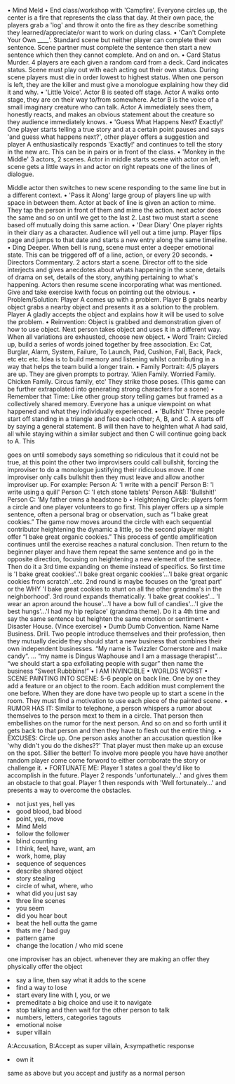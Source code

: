 • Mind Meld
• End class/workshop with 'Campfire'. Everyone circles up, the center is a fire that
represents the class that day. At their own pace, the players grab a 'log' and throw it onto
the fire as they describe something they learned/appreciate/or want to work on during
class.
• 'Can't Complete Your Own \_\_\_\_'. Standard scene but neither player can complete their
own sentence. Scene partner must complete the sentence then start a new sentence which
then they cannot complete. And on and on.
• Card Status Murder. 4 players are each given a random card from a deck. Card indicates
status. Scene must play out with each acting out their own status. During scene players
must die in order lowest to highest status. When one person is left, they are the killer and
must give a monologue explaining how they did it and why.
• 'Little Voice'. Actor B is seated off stage. Actor A walks onto stage, they are on their way
to/from somewhere. Actor B is the voice of a small imaginary creature who can talk.
Actor A immediately sees them, honestly reacts, and makes an obvious statement about
the creature so they audience immediately knows.
• 'Guess What Happens Next? Exactly!' One player starts telling a true story and at a
certain point pauses and says 'and guess what happens next?', other player offers a
suggestion and player A enthusiastically responds 'Exactly!' and continues to tell the
story in the new arc. This can be in pairs or in front of the class.
• 'Monkey in the Middle' 3 actors, 2 scenes. Actor in middle starts scene with actor on
left, scene gets a little ways in and actor on right repeats one of the lines of dialogue.

Middle actor then switches to new scene responding to the same line but in a different
context.
• 'Pass it Along' large group of players line up with space in between them. Actor at back
of line is given an action to mime. They tap the person in front of them and mime the
action. next actor does the same and so on until we get to the last 2. Last two must start a
scene based off mutually doing this same action.
• 'Dear Diary' One player rights in their diary as a character. Audience will yell out a time
jump. Player flips page and jumps to that date and starts a new entry along the same
timeline.
• Ding Deeper. When bell is rung, scene must enter a deeper emotional state. This can be
triggered off of a line, action, or every 20 seconds.
• Directors Commentary. 2 actors start a scene. Director off to the side interjects and gives
anecdotes about whats happening in the scene, details of drama on set, details of the
story, anything pertaining to what's happening. Actors then resume scene incorporating
what was mentioned. Give and take exercise kwith focus on pointing out the obvious.
• Problem/Solution: Player A comes up with a problem. Player B grabs nearby object grabs
a nearby object and presents it as a solution to the problem. Player A gladly accepts the
object and explains how it will be used to solve the problem.
• Reinvention: Object is grabbed and demonstration given of how to use object. Next
person takes object and uses it in a different way. When all variations are exhausted,
choose new object.
• Word Train: Circled up, build a series of words joined together by free association. Ex:
Cat, Burglar, Alarm, System, Failure, To Launch, Pad, Cushion, Fall, Back, Pack, etc etc
etc. Idea is to build memory and listening whilst contributing in a way that helps the team
build a longer train.
• Family Portrait: 4/5 players are up. They are given prompts to portray. 'Alien Family.
Worried Family. Chicken Family. Circus family, etc' They strike those poses. (This game
can be further extrapolated into generating strong characters for a scene)
• Remember that Time: Like other group story telling games but framed as a collectively
shared memory. Everyone has a unique viewpoint on what happened and what they
individually experienced.
• 'Bullshit' Three people start off standing in a triangle and face each other; A, B, and C. A
starts off by saying a general statement. B will then have to heighten what A had said, all
while staying within a similar subject and then C will continue going back to A. This

goes on until somebody says something so ridiculous that it could not be true, at this
point the other two improvisers could call bullshit, forcing the improviser to do a
monologue justifying their ridiculous move. If one improviser only calls bullshit then
they must leave and allow another improviser up. For example: Person A: 'I write with a
pencil' Person B: 'I write using a quill' Person C: 'I etch stone tablets' Person A&B:
'Bullshit!' Person C: 'My father owns a headstone b
• Heightening Circle: players form a circle and one player volunteers to go first. This
player offers up a simple sentence, often a personal brag or observation, such as “I bake
great cookies.” The game now moves around the circle with each sequential contributor
heightening the dynamic a little, so the second player might offer “I bake great organic
cookies.” This process of gentle amplification continues until the exercise reaches a
natural conclusion. Then return to the beginner player and have them repeat the same
sentence and go in the opposite direction, focusing on heightening a new element of the
sentece. Then do it a 3rd time expanding on theme instead of specifics. So first time is 'I
bake great cookies'..'I bake great organic cookies'...'I bake great organic cookies from
scratch'..etc. 2nd round is maybe focuses on the 'great part' or the WHY 'I bake great
cookies to stunt on all the other grandma's in the neighborhood'. 3rd round expands
thematically. 'I bake great cookies'... 'I wear an apron around the house'...'I have a bow
full of candies'...'I give the best hungs'...'I had my hip replace' (grandma theme). Do it
a 4th time and say the same sentence but heighten the same emotion or sentiment
• Disaster House. (Vince exercise)
• Dumb Dumb Convention. Name Name Business. Drill. Two people introduce themselves
and their profession, then they mutually decide they should start a new business that
combines their own independent businesses. “My name is Twizzler Cornerstore and I
make candy“. ... “my name is Dingus Waphouse and I am a massage therapist”... “we
should start a spa exfoliating people with sugar” then name the business “Sweet
Rubbbins!”
• I AM INVINCIBLE
• WORLDS WORST
• SCENE PAINTING INTO SCENE: 5-6 people on back line. One by one they add a
feature or an object to the room. Each addition must complement the one before. When
they are done have two people up to start a scene in the room. They must find a
motivation to use each piece of the painted scene.
• RUMOR HAS IT: Similar to telephone, a person whispers a rumor about themselves to
the person mext to them in a circle. That person then embellishes on the rumor for the
next person. And so on and so forth until it gets back to that person and then they have to
flesh out the entire thing.
• EXCUSES: Circle up. One person asks another an accusation question like 'why didn't
you do the dishes??' That player must then make up an excuse on the spot. Sillier the
better! To involve more people you have have another random player come come forword
to either corroborate the story or challenge it.
• FORTUNATE ME: Player 1 states a goal they'd like to accomplish in the future. Player
2 responds 'unfortunately...' and gives them an obstacle to that goal. Player 1 then
responds with 'Well fortunately...' and presents a way to overcome the obstacles.

<li>not just yes, hell yes</li>
<li>good blood, bad blood</li>

<li>point, yes, move</li>
<li>Mind Meld</li>
<li>follow the follower</li>
<li>blind counting</li>


<li>I think, feel, have, want, am</li>
<li>work, home, play</li>

<!-- <li>red ball, blue ball</li> -->
<li>sequence of sequences</li>
<li>describe shared object</li>
<!-- <li>ninja star, tomahawk, big wet fish</li> -->
<li>story stealing</li>


<li>circle of what, where, who</li>
<li>what did you just say</li>
<li>three line scenes</li>
<li>you seem</li>
<li>did you hear bout</li>

<li>beat the hell outta the game</li>
<li>thats me / bad guy</li>
<li>pattern game</li>



<li>change the location / who mid scene</li>
<p>one improviser has an object. whenever they are making an offer they physically offer the object</p>
<li>say a line, then say what it adds to the scene</li>
<li>find a way to lose</li>
<li>start every line with I, you, or we</li>
<li>premeditate a big choice and use it to navigate</li>
<li>stop talking and then wait for the other person to talk</li>
<li>numbers, letters, categories tagouts</li>

<li>emotional noise</li>



<li>super villain</li>
<p>A:Accusation, B:Accept as super villain, A:sympathetic response </p>
<li>own it</li>
<p>same as above but you accept and justify as a normal person</p>
